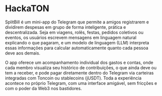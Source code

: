 # HackaTON
SplitBill é um mini-app do Telegram que permite a amigos registrarem e dividirem despesas em grupo de forma inteligente, prática e descentralizada. Seja em viagens, rolês, festas, pedidos coletivos ou eventos, os usuários escrevem mensagens em linguagem natural explicando o que pagaram, e um modelo de linguagem (LLM) interpreta essas informações para calcular automaticamente quanto cada pessoa deve aos demais.

O app oferece um acompanhamento individual dos gastos e contas, onde cada membro visualiza seu histórico de contribuições, o que ainda deve ou tem a receber, e pode pagar diretamente dentro do Telegram via carteiras integradas com Toncoin ou stablecoins (jUSDT). Toda a experiência acontece no próprio Telegram, com uma interface amigável, sem fricções e com o poder da Web3 nos bastidores.
